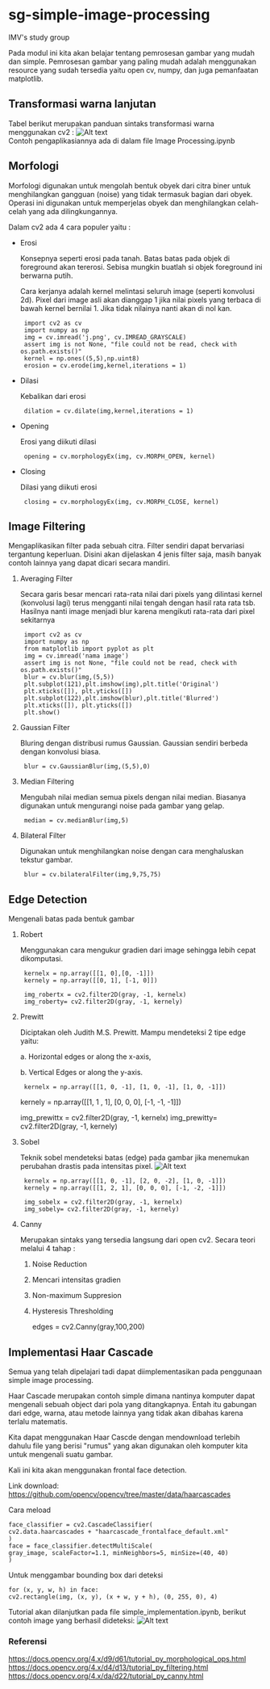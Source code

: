 # sg-simple-image-processing
IMV's study group 

Pada modul ini kita akan belajar tentang pemrosesan gambar yang mudah dan simple.
Pemrosesan gambar yang paling mudah adalah menggunakan resource yang sudah tersedia yaitu open cv, numpy, dan juga pemanfaatan matplotlib.

## Transformasi warna lanjutan
Tabel berikut merupakan panduan sintaks transformasi warna menggunakan cv2 :
![Alt text](image.png)   
Contoh pengaplikasiannya ada di dalam file Image Processing.ipynb

## Morfologi

Morfologi digunakan untuk mengolah bentuk obyek dari citra biner untuk menghilangkan gangguan (noise) yang tidak termasuk bagian dari obyek. Operasi ini digunakan untuk memperjelas obyek dan menghilangkan celah-celah yang ada dilingkungannya.

Dalam cv2 ada 4 cara populer yaitu :
 
 - Erosi
    
    Konsepnya seperti erosi pada tanah. Batas batas pada objek di foreground akan tererosi. Sebisa mungkin buatlah si objek foreground ini berwarna putih.

    Cara kerjanya adalah kernel melintasi seluruh image (seperti konvolusi 2d). Pixel dari image asli akan dianggap 1 jika nilai pixels yang terbaca di bawah kernel bernilai 1. Jika tidak nilainya nanti akan di nol kan.



        import cv2 as cv
        import numpy as np
        img = cv.imread('j.png', cv.IMREAD_GRAYSCALE)
        assert img is not None, "file could not be read, check with os.path.exists()"
        kernel = np.ones((5,5),np.uint8)
        erosion = cv.erode(img,kernel,iterations = 1)
 - Dilasi
    
    Kebalikan dari erosi

        dilation = cv.dilate(img,kernel,iterations = 1)
 - Opening

    Erosi yang diikuti dilasi

        opening = cv.morphologyEx(img, cv.MORPH_OPEN, kernel)
 - Closing

    Dilasi yang diikuti erosi

        closing = cv.morphologyEx(img, cv.MORPH_CLOSE, kernel)

## Image Filtering

Mengaplikasikan filter pada sebuah citra. Filter sendiri dapat bervariasi tergantung keperluan. Disini akan dijelaskan 4 jenis filter saja, masih banyak contoh lainnya yang dapat dicari secara mandiri.

1. Averaging Filter
    
    Secara garis besar mencari rata-rata nilai dari pixels yang dilintasi kernel (konvolusi lagi) terus mengganti nilai tengah dengan hasil rata rata tsb. Hasilnya nanti image menjadi blur karena mengikuti rata-rata dari pixel sekitarnya

        import cv2 as cv
        import numpy as np
        from matplotlib import pyplot as plt
        img = cv.imread('nama image')
        assert img is not None, "file could not be read, check with os.path.exists()"
        blur = cv.blur(img,(5,5))
        plt.subplot(121),plt.imshow(img),plt.title('Original')
        plt.xticks([]), plt.yticks([])
        plt.subplot(122),plt.imshow(blur),plt.title('Blurred')
        plt.xticks([]), plt.yticks([])
        plt.show()

2. Gaussian Filter

    Bluring dengan distribusi rumus Gaussian. Gaussian sendiri berbeda dengan konvolusi biasa.

        blur = cv.GaussianBlur(img,(5,5),0)
3. Median Filtering

    Mengubah nilai median semua pixels dengan nilai median. Biasanya digunakan untuk mengurangi noise pada gambar yang gelap.

        median = cv.medianBlur(img,5)
4. Bilateral Filter

    Digunakan untuk menghilangkan noise dengan cara menghaluskan tekstur gambar.

        blur = cv.bilateralFilter(img,9,75,75)

## Edge Detection
Mengenali batas pada bentuk gambar

1. Robert

    Menggunakan cara mengukur gradien dari image sehingga lebih cepat dikomputasi.

        
        
        kernelx = np.array([[1, 0],[0, -1]])
        kernely = np.array([[0, 1], [-1, 0]])

        img_robertx = cv2.filter2D(gray, -1, kernelx)
        img_roberty= cv2.filter2D(gray, -1, kernely)
2. Prewitt

    Diciptakan oleh Judith M.S. Prewitt. Mampu mendeteksi 2 tipe edge yaitu:

    a. Horizontal edges or along the x-axis,

    b. Vertical Edges or along the y-axis.

        kernelx = np.array([[1, 0, -1], [1, 0, -1], [1, 0, -1]])
    kernely = np.array([[1, 1 , 1], [0, 0, 0], [-1, -1, -1]])

    img_prewittx = cv2.filter2D(gray, -1, kernelx)
    img_prewitty= cv2.filter2D(gray, -1, kernely)


3. Sobel

    Teknik sobel mendeteksi batas (edge) pada gambar jika menemukan perubahan drastis pada intensitas pixel.
    ![Alt text](image-1.png)
    
        kernelx = np.array([[1, 0, -1], [2, 0, -2], [1, 0, -1]])
        kernely = np.array([[1, 2, 1], [0, 0, 0], [-1, -2, -1]])

        img_sobelx = cv2.filter2D(gray, -1, kernelx)
        img_sobely= cv2.filter2D(gray, -1, kernely)   
4. Canny

    Merupakan sintaks yang tersedia langsung dari open cv2.
    Secara teori melalui 4 tahap :

    1. Noise Reduction
    2. Mencari intensitas gradien
    3. Non-maximum Suppresion
    4. Hysteresis Thresholding

        edges = cv2.Canny(gray,100,200)

## Implementasi Haar Cascade
Semua yang telah dipelajari tadi dapat diimplementasikan pada penggunaan simple image processing.

Haar Cascade merupakan contoh simple dimana nantinya komputer dapat mengenali sebuah object dari pola yang ditangkapnya. Entah itu gabungan dari edge, warna, atau metode lainnya yang tidak akan dibahas karena terlalu matematis.

Kita dapat menggunakan Haar Cascde dengan mendownload terlebih dahulu file yang berisi "rumus" yang akan digunakan oleh komputer kita untuk mengenali suatu gambar.

Kali ini kita akan menggunakan frontal face detection.

Link download: https://github.com/opencv/opencv/tree/master/data/haarcascades

Cara meload

    face_classifier = cv2.CascadeClassifier(
    cv2.data.haarcascades + "haarcascade_frontalface_default.xml"
    )
    face = face_classifier.detectMultiScale(
    gray_image, scaleFactor=1.1, minNeighbors=5, minSize=(40, 40)
    )

Untuk menggambar bounding box dari deteksi

    for (x, y, w, h) in face:
    cv2.rectangle(img, (x, y), (x + w, y + h), (0, 255, 0), 4)

Tutorial akan dilanjutkan pada file simple_implementation.ipynb, berikut contoh image yang berhasil dideteksi:
![Alt text](image-2.png)
### Referensi
https://docs.opencv.org/4.x/d9/d61/tutorial_py_morphological_ops.html
https://docs.opencv.org/4.x/d4/d13/tutorial_py_filtering.html
https://docs.opencv.org/4.x/da/d22/tutorial_py_canny.html